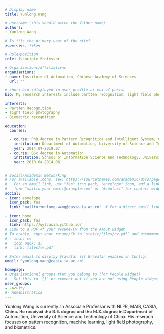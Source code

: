 ```yaml
---
# Display name
title: Yunlong Wang

# Username (this should match the folder name)
authors:
- Yunlong Wang

# Is this the primary user of the site?
superuser: false

# Role/position
role: Associate Professor

# Organizations/Affiliations
organizations:
- name: Institute of Automation, Chinese Academy of Sciences
  url: ""

# Short bio (displayed in user profile at end of posts)
bio: My research interests include partten recognition, light field photography and biometric recognition.

interests:
- Partten Recognition
- light field photography
- Biometric recognition

education:
  courses:

  - course: PhD degree in Pattern Recognition and Intelligent System, Control Science and Engineering
    institution: Department of Automation, University of Science and Technology of China (USTC)
    year: 2014.09-2019.07
  - course: BSc degree in Automation
    institution: School of Information Science and Technology, University of Science and Technology of China (USTC)
    year: 2010.08-2014.06


# Social/Academic Networking
# For available icons, see: https://sourcethemes.com/academic/docs/page-builder/#icons
#   For an email link, use "fas" icon pack, "envelope" icon, and a link in the
#   form "mailto:your-email@example.com" or "#contact" for contact widget.
social:
- icon: envelope
  icon_pack: fas
  link: 'mailto:yunlong.wang@casia.ia.ac.cn'  # For a direct email link, use "mailto:test@example.org".

- icon: home
  icon_pack: fas
  link: https://wylcasia.github.io/
# Link to a PDF of your resume/CV from the About widget.
# To enable, copy your resume/CV to `static/files/cv.pdf` and uncomment the lines below.
# - icon: cv
#   icon_pack: ai
#   link: files/cv.pdf

# Enter email to display Gravatar (if Gravatar enabled in Config)
email: "yunlong.wang@casia.ia.ac.cn"

homepage:
# Organizational groups that you belong to (for People widget)
#   Set this to `[]` or comment out if you are not using People widget.
user_groups:
- Faculty
#- Administration
---
```

Yunlong Wang is currently an Associate Professor with NLPR, MAIS, CASIA, China. He received the B.E. degree and the M.S. degree in Department of Automation, University of Science and Technology of China. His reserach focuses on pattern recognition, machine learning, light field photography, and biometrics.
